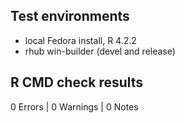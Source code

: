 ## Test environments
* local Fedora install, R 4.2.2
* rhub win-builder (devel and release)

## R CMD check results

0 Errors | 0 Warnings | 0 Notes


